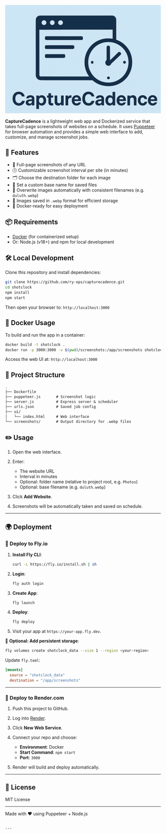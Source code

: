 ![Alt text](https://github.com/ry-ops/CaptureCadence/blob/main/CaptureCadence.jpg)

**CaptureCadence** is a lightweight web app and Dockerized service that takes full-page screenshots of websites on a schedule. It uses [Puppeteer](https://pptr.dev/) for browser automation and provides a simple web interface to add, customize, and manage screenshot jobs.

## 🚀 Features

- 📸 Full-page screenshots of any URL
- 🕓 Customizable screenshot interval per site (in minutes)
- 🗂️ Choose the destination folder for each image
- 📝 Set a custom base name for saved files
- 🔁 Overwrite images automatically with consistent filenames (e.g. `duluth.webp`)
- 💾 Images saved in `.webp` format for efficient storage
- 🧰 Docker-ready for easy deployment

## 📦 Requirements

- [Docker](https://www.docker.com/) (for containerized setup)
- Or: Node.js (v18+) and npm for local development

## 🛠️ Local Development

Clone this repository and install dependencies:

```bash
git clone https://github.com/ry-ops/capturecadence.git
cd shotclock
npm install
npm start
````

Then open your browser to:
`http://localhost:3000`

## 🐳 Docker Usage

To build and run the app in a container:

```bash
docker build -t shotclock .
docker run -p 3000:3000 -v $(pwd)/screenshots:/app/screenshots shotclock
```

Access the web UI at:
`http://localhost:3000`

## 📁 Project Structure

```
.
├── Dockerfile
├── puppeteer.js       # Screenshot logic
├── server.js          # Express server & scheduler
├── urls.json          # Saved job config
├── ui/
│   └── index.html     # Web interface
└── screenshots/       # Output directory for .webp files
```

## ✏️ Usage

1. Open the web interface.
2. Enter:

   * The website URL
   * Interval in minutes
   * Optional: folder name (relative to project root, e.g. `Photos`)
   * Optional: base filename (e.g. `duluth.webp`)
3. Click **Add Website**.
4. Screenshots will be automatically taken and saved on schedule.

---

## 🌍 Deployment

### 🚀 Deploy to Fly.io

1. **Install Fly CLI**:

   ```bash
   curl -L https://fly.io/install.sh | sh
   ```

2. **Login**:

   ```bash
   fly auth login
   ```

3. **Create App**:

   ```bash
   fly launch
   ```

4. **Deploy**:

   ```bash
   fly deploy
   ```

5. Visit your app at `https://your-app.fly.dev`.

💾 **Optional: Add persistent storage**:

```bash
fly volumes create shotclock_data --size 1 --region <your-region>
```

Update `fly.toml`:

```toml
[mounts]
  source = "shotclock_data"
  destination = "/app/screenshots"
```

---

### 🧪 Deploy to Render.com

1. Push this project to GitHub.
2. Log into [Render](https://render.com).
3. Click **New Web Service**.
4. Connect your repo and choose:

   * **Environment**: Docker
   * **Start Command**: `npm start`
   * **Port**: `3000`
5. Render will build and deploy automatically.

---

## 📄 License

MIT License

---

Made with ❤️ using Puppeteer + Node.js

```

---

```
